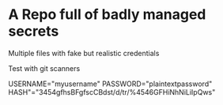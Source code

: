# A Repo full of badly managed secrets

Multiple files with fake but realistic credentials

Test with git scanners

USERNAME="myusername"
PASSWORD="plaintextpassword"
HASH"="3454gfhsBFgfscCBdst/d/tr/%4546GFHiNhNiLiIpQws"
